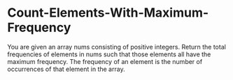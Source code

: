 # Count-Elements-With-Maximum-Frequency
You are given an array nums consisting of positive integers.  Return the total frequencies of elements in nums such that those elements all have the maximum frequency.  The frequency of an element is the number of occurrences of that element in the array.
